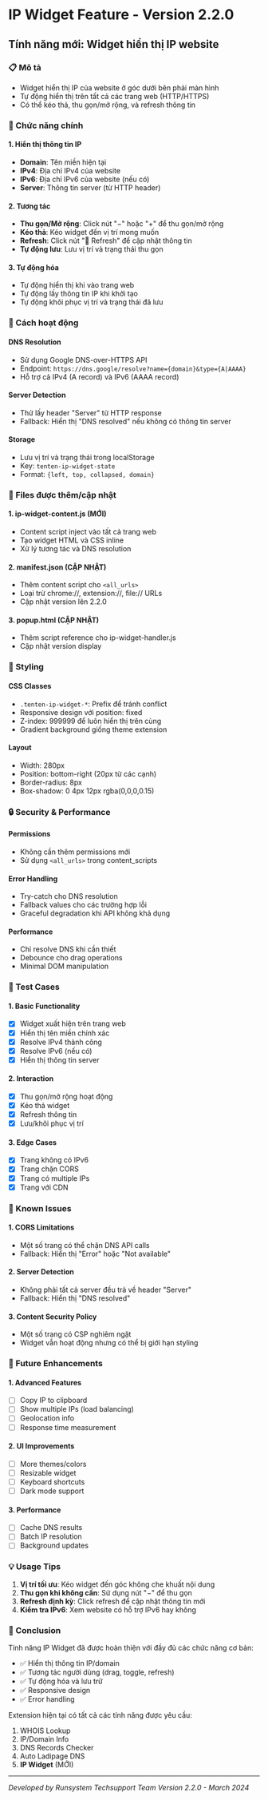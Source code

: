 # IP Widget Feature - Version 2.2.0

## Tính năng mới: Widget hiển thị IP website

### 📋 Mô tả
- Widget hiển thị IP của website ở góc dưới bên phải màn hình
- Tự động hiển thị trên tất cả các trang web (HTTP/HTTPS)
- Có thể kéo thả, thu gọn/mở rộng, và refresh thông tin

### 🚀 Chức năng chính

#### 1. Hiển thị thông tin IP
- **Domain**: Tên miền hiện tại
- **IPv4**: Địa chỉ IPv4 của website
- **IPv6**: Địa chỉ IPv6 của website (nếu có)
- **Server**: Thông tin server (từ HTTP header)

#### 2. Tương tác
- **Thu gọn/Mở rộng**: Click nút "−" hoặc "+" để thu gọn/mở rộng
- **Kéo thả**: Kéo widget đến vị trí mong muốn
- **Refresh**: Click nút "🔄 Refresh" để cập nhật thông tin
- **Tự động lưu**: Lưu vị trí và trạng thái thu gọn

#### 3. Tự động hóa
- Tự động hiển thị khi vào trang web
- Tự động lấy thông tin IP khi khởi tạo
- Tự động khôi phục vị trí và trạng thái đã lưu

### 🔧 Cách hoạt động

#### DNS Resolution
- Sử dụng Google DNS-over-HTTPS API
- Endpoint: `https://dns.google/resolve?name={domain}&type={A|AAAA}`
- Hỗ trợ cả IPv4 (A record) và IPv6 (AAAA record)

#### Server Detection
- Thử lấy header "Server" từ HTTP response
- Fallback: Hiển thị "DNS resolved" nếu không có thông tin server

#### Storage
- Lưu vị trí và trạng thái trong localStorage
- Key: `tenten-ip-widget-state`
- Format: `{left, top, collapsed, domain}`

### 📁 Files được thêm/cập nhật

#### 1. ip-widget-content.js (MỚI)
- Content script inject vào tất cả trang web
- Tạo widget HTML và CSS inline
- Xử lý tương tác và DNS resolution

#### 2. manifest.json (CẬP NHẬT)
- Thêm content script cho `<all_urls>`
- Loại trừ chrome://, extension://, file:// URLs
- Cập nhật version lên 2.2.0

#### 3. popup.html (CẬP NHẬT)
- Thêm script reference cho ip-widget-handler.js
- Cập nhật version display

### 🎨 Styling

#### CSS Classes
- `.tenten-ip-widget-*`: Prefix để tránh conflict
- Responsive design với position: fixed
- Z-index: 999999 để luôn hiển thị trên cùng
- Gradient background giống theme extension

#### Layout
- Width: 280px
- Position: bottom-right (20px từ các cạnh)
- Border-radius: 8px
- Box-shadow: 0 4px 12px rgba(0,0,0,0.15)

### 🔒 Security & Performance

#### Permissions
- Không cần thêm permissions mới
- Sử dụng `<all_urls>` trong content_scripts

#### Error Handling
- Try-catch cho DNS resolution
- Fallback values cho các trường hợp lỗi
- Graceful degradation khi API không khả dụng

#### Performance
- Chỉ resolve DNS khi cần thiết
- Debounce cho drag operations
- Minimal DOM manipulation

### 🧪 Test Cases

#### 1. Basic Functionality
- [x] Widget xuất hiện trên trang web
- [x] Hiển thị tên miền chính xác
- [x] Resolve IPv4 thành công
- [x] Resolve IPv6 (nếu có)
- [x] Hiển thị thông tin server

#### 2. Interaction
- [x] Thu gọn/mở rộng hoạt động
- [x] Kéo thả widget
- [x] Refresh thông tin
- [x] Lưu/khôi phục vị trí

#### 3. Edge Cases
- [x] Trang không có IPv6
- [x] Trang chặn CORS
- [x] Trang có multiple IPs
- [x] Trang với CDN

### 🚨 Known Issues

#### 1. CORS Limitations
- Một số trang có thể chặn DNS API calls
- Fallback: Hiển thị "Error" hoặc "Not available"

#### 2. Server Detection
- Không phải tất cả server đều trả về header "Server"
- Fallback: Hiển thị "DNS resolved"

#### 3. Content Security Policy
- Một số trang có CSP nghiêm ngặt
- Widget vẫn hoạt động nhưng có thể bị giới hạn styling

### 🔄 Future Enhancements

#### 1. Advanced Features
- [ ] Copy IP to clipboard
- [ ] Show multiple IPs (load balancing)
- [ ] Geolocation info
- [ ] Response time measurement

#### 2. UI Improvements
- [ ] More themes/colors
- [ ] Resizable widget
- [ ] Keyboard shortcuts
- [ ] Dark mode support

#### 3. Performance
- [ ] Cache DNS results
- [ ] Batch IP resolution
- [ ] Background updates

### 💡 Usage Tips

1. **Vị trí tối ưu**: Kéo widget đến góc không che khuất nội dung
2. **Thu gọn khi không cần**: Sử dụng nút "−" để thu gọn
3. **Refresh định kỳ**: Click refresh để cập nhật thông tin mới
4. **Kiểm tra IPv6**: Xem website có hỗ trợ IPv6 hay không

### 🏁 Conclusion

Tính năng IP Widget đã được hoàn thiện với đầy đủ các chức năng cơ bản:
- ✅ Hiển thị thông tin IP/domain
- ✅ Tương tác người dùng (drag, toggle, refresh)
- ✅ Tự động hóa và lưu trữ
- ✅ Responsive design
- ✅ Error handling

Extension hiện tại có tất cả các tính năng được yêu cầu:
1. WHOIS Lookup
2. IP/Domain Info
3. DNS Records Checker
4. Auto Ladipage DNS
5. **IP Widget** (MỚI)

---
*Developed by Runsystem Techsupport Team*
*Version 2.2.0 - March 2024*
